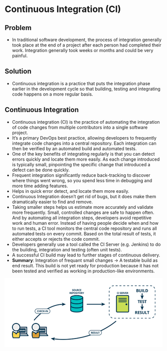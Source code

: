 # Continuous Integration (CI)
## Problem 
- In traditional software development, the process of integration generally took place at the end of a project after each person had completed their work. Integration generally took weeks or months and could be very painful.
## Solution
- Continuous integration is a practice that puts the integration phase earlier in the development cycle so that building, testing and integrating code happens on a more regular basis.
## Continuous Integration
- Continuous integration (CI) is the practice of automating the integration of code changes from multiple contributors into a single software project.
- It’s a primary DevOps best practice, allowing developers to frequently integrate code changes into a central repository. Each integration can then be verified by an automated build and automated tests.
- One of the key benefits of integrating regularly is that you can detect errors quickly and locate them more easily. As each change introduced is typically small, pinpointing the specific change that introduced a defect can be done quickly.
- Frequent integration significantly reduce back-tracking to discover where things went wrong, so you spend less time in debugging and more time adding features.
- Helps in quick error detect, and locate them more easily.
- Continuous Integration doesn’t get rid of bugs, but it does make them dramatically easier to find and remove.
- Taking smaller steps helps us estimate more accurately and validate more frequently. Small, controlled changes are safe to happen often. And by automating all integration steps, developers avoid repetitive work and human error. Instead of having people decide when and how to run tests, a CI tool monitors the central code repository and runs all automated tests on every commit. Based on the total result of tests, it either accepts or rejects the code commit.
- Developers generally use a tool called the CI Server (e.g. Jenkins) to do the building, integration and testing (often unit tests).
- A successful CI build may lead to further stages of continuous delivery.
- **Summary**: Integration of frequant small changes -> A testable build as end result. This build is not yet ready for production because it has not been tested and verified as working in production-like environments. 

![](static/CI.png)
